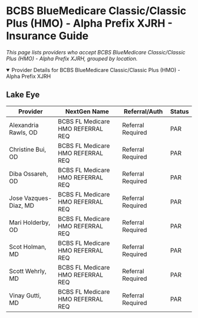# BCBS BlueMedicare Classic/Classic Plus (HMO) - Alpha Prefix XJRH - Insurance Guide

*This page lists providers who accept BCBS BlueMedicare Classic/Classic Plus (HMO) - Alpha Prefix XJRH, grouped by location.*

<details open><summary>Provider Details for BCBS BlueMedicare Classic/Classic Plus (HMO) - Alpha Prefix XJRH</summary>

## Lake Eye 

| Provider | NextGen Name | Referral/Auth | Status |
|----------|-------------|--------------|--------|
| Alexandria Rawls, OD | BCBS FL Medicare HMO REFERRAL REQ | Referral Required | PAR |
| Christine Bui, OD | BCBS FL Medicare HMO REFERRAL REQ | Referral Required | PAR |
| Diba Ossareh, OD | BCBS FL Medicare HMO REFERRAL REQ | Referral Required | PAR |
| Jose Vazques-Diaz, MD | BCBS FL Medicare HMO REFERRAL REQ | Referral Required | PAR |
| Mari Holderby, OD | BCBS FL Medicare HMO REFERRAL REQ | Referral Required | PAR |
| Scot Holman, MD | BCBS FL Medicare HMO REFERRAL REQ | Referral Required | PAR |
| Scott Wehrly, MD | BCBS FL Medicare HMO REFERRAL REQ | Referral Required | PAR |
| Vinay Gutti, MD | BCBS FL Medicare HMO REFERRAL REQ | Referral Required | PAR |

</details>

